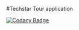#Techstar Tour application 

[![Codacy Badge](https://api.codacy.com/project/badge/Grade/4ad1b449c83a4ec3a5ebdf2b28081c5d)](https://www.codacy.com/app/tortuvshin/trip?utm_source=github.com&utm_medium=referral&utm_content=techstar-inc/trip&utm_campaign=badger)
